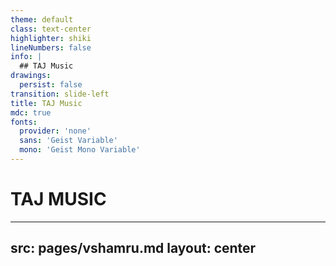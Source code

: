 ```yaml
---
theme: default
class: text-center
highlighter: shiki
lineNumbers: false
info: |
  ## TAJ Music
drawings:
  persist: false
transition: slide-left
title: TAJ Music
mdc: true
fonts:
  provider: 'none'
  sans: 'Geist Variable'
  mono: 'Geist Mono Variable'
---
```


# **TAJ MUSIC**

---
src: pages/vshamru.md
layout: center
---
